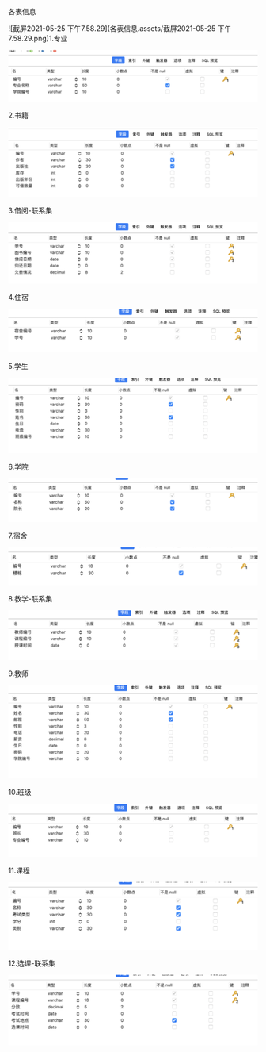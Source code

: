 各表信息

![截屏2021-05-25 下午7.58.29](各表信息.assets/截屏2021-05-25 下午7.58.29.png)1.专业

<img src="各表信息.assets/截屏2021-05-25 下午8.11.08.png" alt="截屏2021-05-25 下午8.11.08" style="zoom:67%;" />



2.书籍

<img src="各表信息.assets/截屏2021-05-25 下午8.11.45.png" alt="截屏2021-05-25 下午8.11.45" style="zoom:67%;" />

3.借阅-联系集

<img src="各表信息.assets/截屏2021-05-25 下午8.12.00.png" alt="截屏2021-05-25 下午8.12.00" style="zoom:67%;" />

4.住宿

<img src="各表信息.assets/截屏2021-05-25 下午8.12.34.png" alt="截屏2021-05-25 下午8.12.34" style="zoom:67%;" />

5.学生

<img src="各表信息.assets/截屏2021-05-25 下午8.12.50.png" alt="截屏2021-05-25 下午8.12.50" style="zoom:67%;" />

6.学院

<img src="各表信息.assets/截屏2021-05-25 下午8.13.03.png" alt="截屏2021-05-25 下午8.13.03" style="zoom:67%;" />

7.宿舍

<img src="各表信息.assets/截屏2021-05-25 下午8.13.18.png" alt="截屏2021-05-25 下午8.13.18" style="zoom:67%;" />

8.教学-联系集

<img src="各表信息.assets/截屏2021-05-25 下午8.13.33.png" alt="截屏2021-05-25 下午8.13.33" style="zoom:67%;" />

9.教师

<img src="各表信息.assets/截屏2021-05-25 下午8.13.52.png" alt="截屏2021-05-25 下午8.13.52" style="zoom:67%;" />

10.班级

<img src="各表信息.assets/截屏2021-05-25 下午8.14.13.png" alt="截屏2021-05-25 下午8.14.13" style="zoom:67%;" />

11.课程

<img src="各表信息.assets/截屏2021-05-25 下午8.14.29.png" alt="截屏2021-05-25 下午8.14.29" style="zoom:67%;" />

12.选课-联系集

<img src="各表信息.assets/截屏2021-05-25 下午8.14.43.png" alt="截屏2021-05-25 下午8.14.43" style="zoom:67%;" />